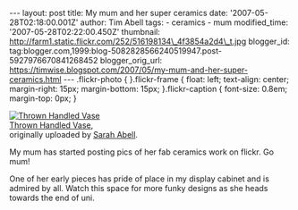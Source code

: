 \--- layout: post title: My mum and her super ceramics date: '2007-05-28T02:18:00.001Z' author: Tim Abell tags: - ceramics - mum modified\_time: '2007-05-28T02:22:00.450Z' thumbnail: http://farm1.static.flickr.com/252/516198134\_4f3854a2d4\_t.jpg blogger\_id: tag:blogger.com,1999:blog-5082828566240519947.post-5927976670841268452 blogger\_orig\_url: https://timwise.blogspot.com/2007/05/my-mum-and-her-super-ceramics.html --- .flickr-photo { }.flickr-frame { float: left; text-align: center; margin-right: 15px; margin-bottom: 15px; }.flickr-caption { font-size: 0.8em; margin-top: 0px; }

[![Thrown Handled Vase](http://farm1.static.flickr.com/252/516198134_4f3854a2d4_t.jpg)](http://www.flickr.com/photos/sarah_abell/516198134/ "photo sharing")  
[Thrown Handled Vase](http://www.flickr.com/photos/sarah_abell/516198134/),  
originally uploaded by [Sarah Abell](http://www.flickr.com/people/sarah_abell/).

My mum has started posting pics of her fab ceramics work on flickr. Go mum!  
  
One of her early pieces has pride of place in my display cabinet and is admired by all. Watch this space for more funky designs as she heads towards the end of uni.